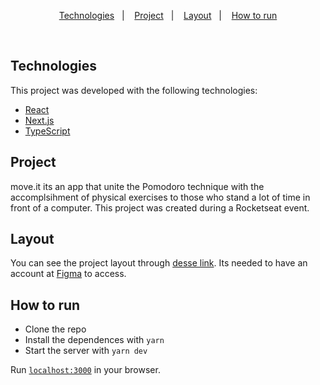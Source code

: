 <p align="center">
  <a href="#-tecnologias">Technologies</a>&nbsp;&nbsp;&nbsp;|&nbsp;&nbsp;&nbsp;
  <a href="#-projeto">Project</a>&nbsp;&nbsp;&nbsp;|&nbsp;&nbsp;&nbsp;
  <a href="#-layout">Layout</a>&nbsp;&nbsp;&nbsp;|&nbsp;&nbsp;&nbsp;
  <a href="#-como-executar">How to run</a>
</p>

<br>

## Technologies

This project was developed with the following technologies:

- [React](https://reactjs.org)
- [Next.js](https://nextjs.org/)
- [TypeScript](https://www.typescriptlang.org/)

## Project

move.it its an app that unite the Pomodoro technique with the accomplsihment of physical exercises to those who stand a lot of time in front of a computer.
This project was created during a Rocketseat event.

## Layout

You can see the project layout through [desse link](https://www.figma.com/file/ge20pu3ofMOKoliUyKx1Nl/Move.it-1.0). Its needed to have an account at [Figma](http://figma.com/) to access.

## How to run

- Clone the repo
- Install the dependences with `yarn`
- Start the server with `yarn dev`

Run [`localhost:3000`](http://localhost:3000) in your browser.
